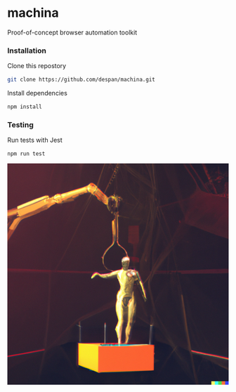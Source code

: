 # machina

Proof-of-concept browser automation toolkit

### Installation

Clone this repostory

```sh
git clone https://github.com/despan/machina.git
```

Install dependencies

```sh
npm install
```

### Testing

Run tests with Jest

```sh
npm run test
```

![crane rolling out humanoid to stage](./art-abstract-crane-lifting-humanoid.png)

